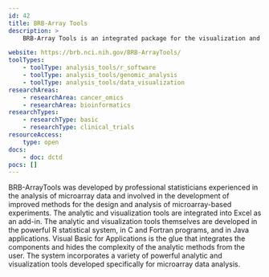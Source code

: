 ```yaml
---
id: 42
title: BRB-Array Tools
description: >
    BRB-Array Tools is an integrated package for the visualization and statistical analysis of microarray gene expression, copy number, methylation, and RNA-Seq data.

website: https://brb.nci.nih.gov/BRB-ArrayTools/
toolTypes:
    - toolType: analysis_tools/r_software
    - toolType: analysis_tools/genomic_analysis
    - toolType: analysis_tools/data_visualization
researchAreas:
    - researchArea: cancer_omics
    - researchArea: bioinformatics
researchTypes:
    - researchType: basic
    - researchType: clinical_trials
resourceAccess:
    type: open
docs:
    - doc: dctd
pocs: []        
---
```

BRB-ArrayTools was developed by professional statisticians experienced in the analysis of microarray data and involved in the development of improved methods for the design and analysis of microarray-based experiments. The analytic and visualization tools are integrated into Excel as an add-in. The analytic and visualization tools themselves are developed in the powerful R statistical system, in C and Fortran programs, and in Java applications. Visual Basic for Applications is the glue that integrates the components and hides the complexity of the analytic methods from the user. The system incorporates a variety of powerful analytic and visualization tools developed specifically for microarray data analysis.
